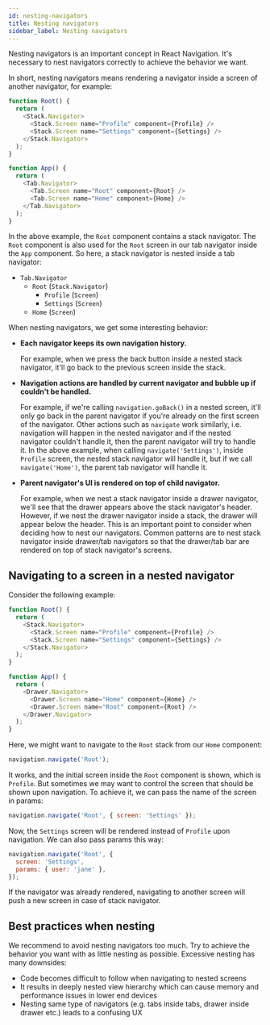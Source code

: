 ```yaml
---
id: nesting-navigators
title: Nesting navigators
sidebar_label: Nesting navigators
---
```


Nesting navigators is an important concept in React Navigation. It's necessary to nest navigators correctly to achieve the behavior we want.

In short, nesting navigators means rendering a navigator inside a screen of another navigator, for example:

```js
function Root() {
  return (
    <Stack.Navigator>
      <Stack.Screen name="Profile" component={Profile} />
      <Stack.Screen name="Settings" component={Settings} />
    </Stack.Navigator>
  );
}

function App() {
  return (
    <Tab.Navigator>
      <Tab.Screen name="Root" component={Root} />
      <Tab.Screen name="Home" component={Home} />
    </Tab.Navigator>
  );
}
```

In the above example, the `Root` component contains a stack navigator. The `Root` component is also used for the `Root` screen in our tab navigator inside the `App` component. So here, a stack navigator is nested inside a tab navigator:

- `Tab.Navigator`
  - `Root` (`Stack.Navigator`)
    - `Profile` (`Screen`)
    - `Settings` (`Screen`)
  - `Home` (`Screen`)

When nesting navigators, we get some interesting behavior:

- **Each navigator keeps its own navigation history.**

  For example, when we press the back button inside a nested stack navigator, it'll go back to the previous screen inside the stack.

- **Navigation actions are handled by current navigator and bubble up if couldn't be handled.**

  For example, if we're calling `navigation.goBack()` in a nested screen, it'll only go back in the parent navigator if you're already on the first screen of the navigator. Other actions such as `navigate` work similarly, i.e. navigation will happen in the nested navigator and if the nested navigator couldn't handle it, then the parent navigator will try to handle it. In the above example, when calling `navigate('Settings')`, inside `Profile` screen, the nested stack navigator will handle it, but if we call `navigate('Home')`, the parent tab navigator will handle it.

- **Parent navigator's UI is rendered on top of child navigator.**

  For example, when we nest a stack navigator inside a drawer navigator, we'll see that the drawer appears above the stack navigator's header. However, if we nest the drawer navigator inside a stack, the drawer will appear below the header. This is an important point to consider when deciding how to nest our navigators. Common patterns are to nest stack navigator inside drawer/tab navigators so that the drawer/tab bar are rendered on top of stack navigator's screens.

## Navigating to a screen in a nested navigator

Consider the following example:

```js
function Root() {
  return (
    <Stack.Navigator>
      <Stack.Screen name="Profile" component={Profile} />
      <Stack.Screen name="Settings" component={Settings} />
    </Stack.Navigator>
  );
}

function App() {
  return (
    <Drawer.Navigator>
      <Drawer.Screen name="Home" component={Home} />
      <Drawer.Screen name="Root" component={Root} />
    </Drawer.Navigator>
  );
}
```

Here, we might want to navigate to the `Root` stack from our `Home` component:

```js
navigation.navigate('Root');
```

It works, and the initial screen inside the `Root` component is shown, which is `Profile`. But sometimes we may want to control the screen that should be shown upon navigation. To achieve it, we can pass the name of the screen in params:

```js
navigation.navigate('Root', { screen: 'Settings' });
```

Now, the `Settings` screen will be rendered instead of `Profile` upon navigation. We can also pass params this way:

```js
navigation.navigate('Root', {
  screen: 'Settings',
  params: { user: 'jane' },
});
```

If the navigator was already rendered, navigating to another screen will push a new screen in case of stack navigator.

## Best practices when nesting

We recommend to avoid nesting navigators too much. Try to achieve the behavior you want with as little nesting as possible. Excessive nesting has many downsides:

- Code becomes difficult to follow when navigating to nested screens
- It results in deeply nested view hierarchy which can cause memory and performance issues in lower end devices
- Nesting same type of navigators (e.g. tabs inside tabs, drawer inside drawer etc.) leads to a confusing UX
